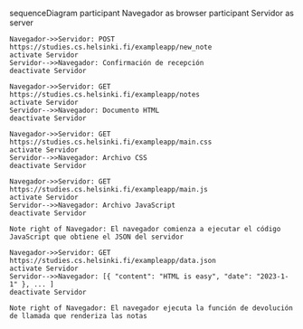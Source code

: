 
sequenceDiagram
    participant Navegador as browser
    participant Servidor as server

    Navegador->>Servidor: POST https://studies.cs.helsinki.fi/exampleapp/new_note
    activate Servidor
    Servidor-->>Navegador: Confirmación de recepción
    deactivate Servidor

    Navegador->>Servidor: GET https://studies.cs.helsinki.fi/exampleapp/notes
    activate Servidor
    Servidor-->>Navegador: Documento HTML
    deactivate Servidor

    Navegador->>Servidor: GET https://studies.cs.helsinki.fi/exampleapp/main.css
    activate Servidor
    Servidor-->>Navegador: Archivo CSS
    deactivate Servidor

    Navegador->>Servidor: GET https://studies.cs.helsinki.fi/exampleapp/main.js
    activate Servidor
    Servidor-->>Navegador: Archivo JavaScript
    deactivate Servidor

    Note right of Navegador: El navegador comienza a ejecutar el código JavaScript que obtiene el JSON del servidor

    Navegador->>Servidor: GET https://studies.cs.helsinki.fi/exampleapp/data.json
    activate Servidor
    Servidor-->>Navegador: [{ "content": "HTML is easy", "date": "2023-1-1" }, ... ]
    deactivate Servidor

    Note right of Navegador: El navegador ejecuta la función de devolución de llamada que renderiza las notas